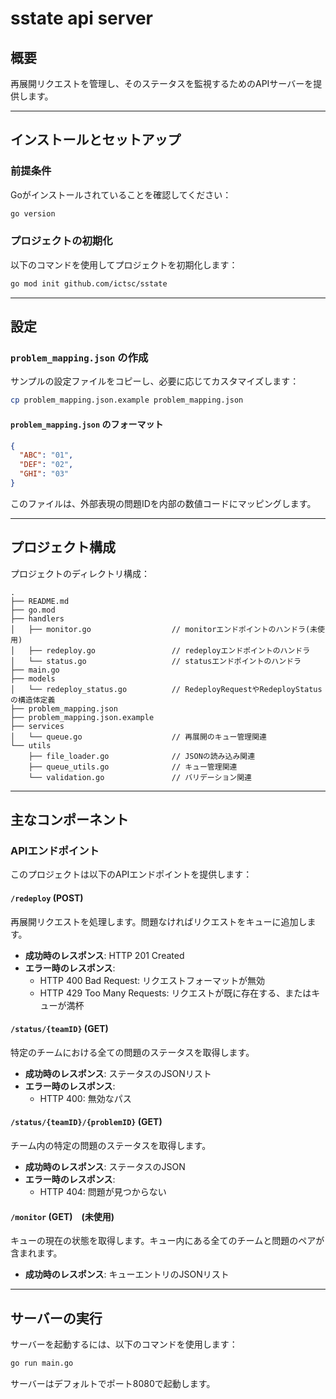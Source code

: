 # sstate api server

## 概要

再展開リクエストを管理し、そのステータスを監視するためのAPIサーバーを提供します。

---

## インストールとセットアップ

### 前提条件

Goがインストールされていることを確認してください：

```sh
go version
```

### プロジェクトの初期化

以下のコマンドを使用してプロジェクトを初期化します：

```sh
go mod init github.com/ictsc/sstate
```

---

## 設定

### `problem_mapping.json` の作成

サンプルの設定ファイルをコピーし、必要に応じてカスタマイズします：

```sh
cp problem_mapping.json.example problem_mapping.json
```

#### `problem_mapping.json` のフォーマット

```json
{
  "ABC": "01",
  "DEF": "02",
  "GHI": "03"
}
```

このファイルは、外部表現の問題IDを内部の数値コードにマッピングします。

---

## プロジェクト構成

プロジェクトのディレクトリ構成：

```tree
.
├── README.md
├── go.mod
├── handlers
│   ├── monitor.go                  // monitorエンドポイントのハンドラ(未使用)
│   ├── redeploy.go                 // redeployエンドポイントのハンドラ
│   └── status.go                   // statusエンドポイントのハンドラ
├── main.go
├── models
│   └── redeploy_status.go          // RedeployRequestやRedeployStatusの構造体定義
├── problem_mapping.json
├── problem_mapping.json.example
├── services
│   └── queue.go                    // 再展開のキュー管理関連
└── utils
    ├── file_loader.go              // JSONの読み込み関連
    ├── queue_utils.go              // キュー管理関連
    └── validation.go               // バリデーション関連
```

---

## 主なコンポーネント

### APIエンドポイント

このプロジェクトは以下のAPIエンドポイントを提供します：

#### `/redeploy` (POST)

再展開リクエストを処理します。問題なければリクエストをキューに追加します。

- **成功時のレスポンス**: HTTP 201 Created
- **エラー時のレスポンス**:
  - HTTP 400 Bad Request: リクエストフォーマットが無効
  - HTTP 429 Too Many Requests: リクエストが既に存在する、またはキューが満杯

#### `/status/{teamID}` (GET)

特定のチームにおける全ての問題のステータスを取得します。

- **成功時のレスポンス**: ステータスのJSONリスト
- **エラー時のレスポンス**:
  - HTTP 400: 無効なパス

#### `/status/{teamID}/{problemID}` (GET)

チーム内の特定の問題のステータスを取得します。

- **成功時のレスポンス**: ステータスのJSON
- **エラー時のレスポンス**:
  - HTTP 404: 問題が見つからない

#### `/monitor` (GET)　(未使用)

キューの現在の状態を取得します。キュー内にある全てのチームと問題のペアが含まれます。

- **成功時のレスポンス**: キューエントリのJSONリスト

---

## サーバーの実行

サーバーを起動するには、以下のコマンドを使用します：

```sh
go run main.go
```

サーバーはデフォルトでポート8080で起動します。
